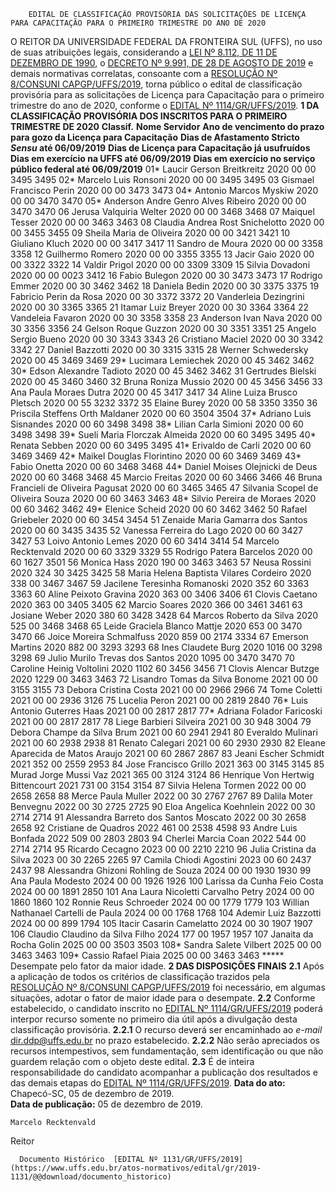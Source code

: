         EDITAL DE CLASSIFICAÇÃO PROVISÓRIA DAS SOLICITAÇÕES DE LICENÇA PARA CAPACITAÇÃO PARA O PRIMEIRO TRIMESTRE DO ANO DE 2020  

 O REITOR DA UNIVERSIDADE FEDERAL DA FRONTEIRA SUL (UFFS), no uso de suas atribuições legais, considerando a [LEI Nº 8.112, DE 11 DE DEZEMBRO DE 1990](http://www.planalto.gov.br/ccivil_03/LEIS/L8112cons.htm), o [DECRETO Nº 9.991, DE 28 DE AGOSTO DE 2019](http://www.planalto.gov.br/ccivil_03/_ato2019-2022/2019/decreto/D9991.htm) e demais normativas correlatas, consoante com a [RESOLUÇÃO Nº 8/CONSUNI CAPGP/UFFS/2019](https://www.uffs.edu.br/atos-normativos/resolucao/consunicapgp/2019-0008), torna público o edital de classificação provisória para as solicitações de Licença para Capacitação para o primeiro trimestre do ano de 2020, conforme o [EDITAL Nº 1114/GR/UFFS/2019](https://www.uffs.edu.br/atos-normativos/edital/gr/2019-1114).     **1 DA CLASSIFICAÇÃO PROVISÓRIA DOS INSCRITOS PARA O PRIMEIRO TRIMESTRE DE 2020**      **Classif.**     **Nome Servidor**     **Ano de vencimento do prazo para gozo da Licença para Capacitação**     **Dias de Afastamento Stricto *Sensu*  até 06/09/2019**     **Dias de Licença para Capacitação já usufruídos**     **Dias em exercício na UFFS até 06/09/2019**     **Dias em exercício no serviço público federal até 06/09/2019**      01*   Laucir Gerson Breitkreitz   2020   00   00   3495   3495     02*   Marcelo Luis Ronsoni   2020   00   00   3495   3495     03   Gismael Francisco Perin   2020   00   00   3473   3473     04*   Antonio Marcos Myskiw   2020   00   00   3470   3470     05*   Anderson Andre Genro Alves Ribeiro   2020   00   00   3470   3470     06   Jerusa Valquiria Welter   2020   00   00   3468   3468     07   Maiquel Tesser   2020   00   00   3463   3463     08   Claudia Andrea Rost Snichelotto   2020   00   00   3455   3455     09   Sheila Maria de Oliveira   2020   00   00   3421   3421     10   Giuliano Kluch   2020   00   00   3417   3417     11   Sandro de Moura   2020   00   00   3358   3358     12   Guilhermo Romero   2020   00   00   3355   3355     13   Jacir Gaio   2020   00   00   3322   3322     14   Valdir Prigol   2020   00   00   3309   3309     15   Silvia Dovadoni   2020   00   00   0023   3412     16   Fabio Bulegon   2020   00   30   3473   3473     17   Rodrigo Emmer   2020   00   30   3462   3462     18   Daniela Bedin   2020   00   30   3375   3375     19   Fabricio Perin da Rosa   2020   00   30   3372   3372     20   Vanderleia Dezingrini   2020   00   30   3365   3365     21   Itamar Luiz Breyer   2020   00   30   3364   3364     22   Vandeleia Favaron   2020   00   30   3358   3358     23   Anderson Ivan Nava   2020   00   30   3356   3356     24   Gelson Roque Guzzon   2020   00   30   3351   3351     25   Angelo Sergio Bueno   2020   00   30   3343   3343     26   Cristiano Maciel   2020   00   30   3342   3342     27   Daniel Bazzotti   2020   00   30   3315   3315     28   Werner Schwedersky   2020   00   45   3469   3469     29*   Lucimara Lemiechek   2020   00   45   3462   3462     30*   Edson Alexandre Tadioto   2020   00   45   3462   3462     31   Gertrudes Bielski   2020   00   45   3460   3460     32   Bruna Roniza Mussio   2020   00   45   3456   3456     33   Ana Paula Moraes Dutra   2020   00   45   3417   3417     34   Aline Luiza Brusco Pletsch   2020   00   55   3232   3372     35   Elaine Burey   2020   00   58   3350   3350     36   Priscila Steffens Orth Maldaner   2020   00   60   3504   3504     37*   Adriano Luis Sisnandes   2020   00   60   3498   3498     38*   Lilian Carla Simioni   2020   00   60   3498   3498     39*   Sueli Maria Florczak Almeida   2020   00   60   3495   3495     40*   Renata Sebben   2020   00   60   3495   3495     41*   Erivaldo de Carli   2020   00   60   3469   3469     42*   Maikel Douglas Florintino   2020   00   60   3469   3469     43*   Fabio Onetta   2020   00   60   3468   3468     44*   Daniel Moises Olejnicki de Deus   2020   00   60   3468   3468     45   Marcio Freitas   2020   00   60   3466   3466     46   Bruna Francieli de Oliveira Pagusat   2020   00   60   3465   3465     47   Silvania Scopel de Oliveira Souza   2020   00   60   3463   3463     48*   Silvio Pereira de Moraes   2020   00   60   3462   3462     49*   Elenice Scheid   2020   00   60   3462   3462     50   Rafael Griebeler   2020   00   60   3454   3454     51   Zenaide Maria Gamarra dos Santos   2020   00   60   3435   3435     52   Vanessa Ferreira do Lago   2020   00   60   3427   3427     53   Loivo Antonio Lemes   2020   00   60   3414   3414     54   Marcelo Recktenvald   2020   00   60   3329   3329     55   Rodrigo Patera Barcelos   2020   00   60   1627   3501     56   Monica Hass   2020   190   00   3463   3463     57   Neusa Rossini   2020   324   30   3425   3425     58   Maria Helena Baptista Vilares Cordeiro   2020   338   00   3467   3467     59   Jacilene Teresinha Romanoski   2020   352   60   3363   3363     60   Aline Peixoto Gravina   2020   363   00   3406   3406     61   Clovis Caetano   2020   363   00   3405   3405     62   Marcio Soares   2020   366   00   3461   3461     63   Josiane Weber   2020   380   60   3428   3428     64   Marcos Roberto da Silva   2020   525   00   3468   3468     65   Leide Graciela Blanco Mattje   2020   653   00   3470   3470     66   Joice Moreira Schmalfuss   2020   859   00   2174   3334     67   Emerson Martins   2020   882   00   3293   3293     68   Ines Claudete Burg   2020   1016   00   3298   3298     69   Julio Murilo Trevas dos Santos   2020   1095   00   3470   3470     70   Caroline Heinig Voltolini   2020   1102   60   3456   3456     71   Clovis Alencar Butzge   2020   1229   00   3463   3463     72   Lisandro Tomas da Silva Bonome   2021   00   00   3155   3155     73   Debora Cristina Costa   2021   00   00   2966   2966     74   Tome Coletti   2021   00   00   2936   3126     75   Lucelia Peron   2021   00   00   2819   2840     76*   Luis Antonio Guterres Haas   2021   00   00   2817   2817     77*   Adriana Folador Faricoski   2021   00   00   2817   2817     78   Liege Barbieri Silveira   2021   00   30   948   3004     79   Debora Champe da Silva Brum   2021   00   60   2941   2941     80   Everaldo Mulinari   2021   00   60   2938   2938     81   Renato Calegari   2021   00   60   2930   2930     82   Eleane Aparecida de Matos Araujo   2021   00   60   2867   2867     83   Jeani Escher Schmidt   2021   352   00   2559   2953     84   Jose Francisco Grillo   2021   363   00   3145   3145     85   Murad Jorge Mussi Vaz   2021   365   00   3124   3124     86   Henrique Von Hertwig Bittencourt   2021   731   00   3154   3154     87   Silvia Helena Tormen   2022   00   00   2658   2658     88   Merce Paula Muller   2022   00   30   2767   2767     89   Dalila Moter Benvegnu   2022   00   30   2725   2725     90   Eloa Angelica Koehnlein   2022   00   30   2714   2714     91   Alessandra Barreto dos Santos Moscato   2022   00   30   2658   2658     92   Cristiane de Quadros   2022   461   00   2538   4598     93   Andre Luis Bonfada   2022   509   00   2803   2803     94   Cherlei Marcia Coan   2022   544   00   2714   2714     95   Ricardo Cecagno   2023   00   00   2210   2210     96   Julia Cristina da Silva   2023   00   30   2265   2265     97   Camila Chiodi Agostini   2023   00   60   2437   2437     98   Alessandra Ghizoni Rohling de Souza   2024   00   00   1930   1930     99   Ana Paula Modesto   2024   00   00   1926   1926     100   Larissa da Cunha Feio Costa   2024   00   00   1891   2850     101   Ana Laura Nicoletti Carvalho Petry   2024   00   00   1860   1860     102   Ronnie Reus Schroeder   2024   00   00   1779   1779     103   Willian Nathanael Cartelli de Paula   2024   00   00   1768   1768     104   Ademir Luiz Bazzotti   2024   00   00   899   1794     105   Itacir Casarin Camelatto   2024   00   30   1907   1907     106   Claudio Claudino da Silva Filho   2024   177   00   1957   1957     107   Janaita da Rocha Golin   2025   00   00   3503   3503     108*   Sandra Salete Vilbert   2025   00   00   3463   3463     109*   Cassio Rafael Piaia   2025   00   00   3463   3463     *****  Desempate pelo fator da maior idade.     **2 DAS DISPOSIÇÕES FINAIS**   **2.1**  Após a aplicação de todos os critérios de classificação trazidos pela [RESOLUÇÃO Nº 8/CONSUNI CAPGP/UFFS/2019](https://www.uffs.edu.br/atos-normativos/resolucao/consunicapgp/2019-0008) foi necessário, em algumas situações, adotar o fator de maior idade para o desempate.  **2.2**  Conforme estabelecido, o candidato inscrito no [EDITAL Nº 1114/GR/UFFS/2019](https://www.uffs.edu.br/atos-normativos/edital/gr/2019-1114) poderá interpor recurso somente no primeiro dia útil após a divulgação desta classificação provisória.  **2.2.1**  O recurso deverá ser encaminhado ao *e-mail*  dir.ddp@uffs.edu.br no prazo estabelecido.  **2.2.2**  Não serão apreciados os recursos intempestivos, sem fundamentação, sem identificação ou que não guardem relação com o objeto deste edital.  **2.3**  É de inteira responsabilidade do candidato acompanhar a publicação dos resultados e das demais etapas do [EDITAL Nº 1114/GR/UFFS/2019](https://www.uffs.edu.br/atos-normativos/edital/gr/2019-1114).      **Data do ato:** Chapecó-SC, 05 de dezembro de 2019.   
 **Data de publicação:**  05 de dezembro de 2019. 

    Marcelo Recktenvald   
 Reitor 

      Documento Histórico  [EDITAL Nº 1131/GR/UFFS/2019](https://www.uffs.edu.br/atos-normativos/edital/gr/2019-1131/@@download/documento_historico)     
      